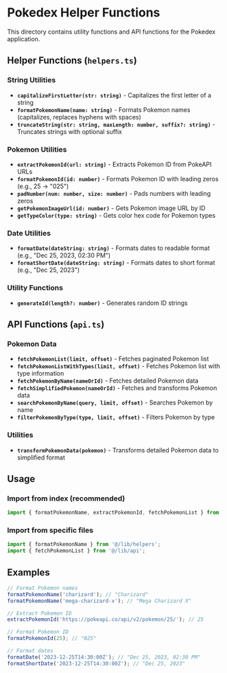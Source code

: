# Pokedex Helper Functions

This directory contains utility functions and API functions for the Pokedex application.

## Helper Functions (`helpers.ts`)

### String Utilities
- **`capitalizeFirstLetter(str: string)`** - Capitalizes the first letter of a string
- **`formatPokemonName(name: string)`** - Formats Pokemon names (capitalizes, replaces hyphens with spaces)
- **`truncateString(str: string, maxLength: number, suffix?: string)`** - Truncates strings with optional suffix

### Pokemon Utilities
- **`extractPokemonId(url: string)`** - Extracts Pokemon ID from PokeAPI URLs
- **`formatPokemonId(id: number)`** - Formats Pokemon ID with leading zeros (e.g., 25 → "025")
- **`padNumber(num: number, size: number)`** - Pads numbers with leading zeros
- **`getPokemonImageUrl(id: number)`** - Gets Pokemon image URL by ID
- **`getTypeColor(type: string)`** - Gets color hex code for Pokemon types

### Date Utilities
- **`formatDate(dateString: string)`** - Formats dates to readable format (e.g., "Dec 25, 2023, 02:30 PM")
- **`formatShortDate(dateString: string)`** - Formats dates to short format (e.g., "Dec 25, 2023")

### Utility Functions
- **`generateId(length?: number)`** - Generates random ID strings

## API Functions (`api.ts`)

### Pokemon Data
- **`fetchPokemonList(limit, offset)`** - Fetches paginated Pokemon list
- **`fetchPokemonListWithTypes(limit, offset)`** - Fetches Pokemon list with type information
- **`fetchPokemonByName(nameOrId)`** - Fetches detailed Pokemon data
- **`fetchSimplifiedPokemon(nameOrId)`** - Fetches and transforms Pokemon data
- **`searchPokemonByName(query, limit, offset)`** - Searches Pokemon by name
- **`filterPokemonByType(type, limit, offset)`** - Filters Pokemon by type

### Utilities
- **`transformPokemonData(pokemon)`** - Transforms detailed Pokemon data to simplified format

## Usage

### Import from index (recommended)
```typescript
import { formatPokemonName, extractPokemonId, fetchPokemonList } from '@/lib';
```

### Import from specific files
```typescript
import { formatPokemonName } from '@/lib/helpers';
import { fetchPokemonList } from '@/lib/api';
```

## Examples

```typescript
// Format Pokemon names
formatPokemonName('charizard'); // "Charizard"
formatPokemonName('mega-charizard-x'); // "Mega Charizard X"

// Extract Pokemon ID
extractPokemonId('https://pokeapi.co/api/v2/pokemon/25/'); // 25

// Format Pokemon ID
formatPokemonId(25); // "025"

// Format dates
formatDate('2023-12-25T14:30:00Z'); // "Dec 25, 2023, 02:30 PM"
formatShortDate('2023-12-25T14:30:00Z'); // "Dec 25, 2023"

